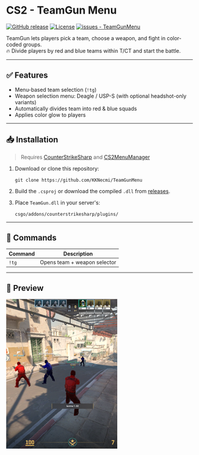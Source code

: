 # CS2 - TeamGun Menu

[![GitHub release](https://img.shields.io/github/release/KKNecmi/TeamGunMenu?include_prereleases=&sort=semver&color=blue)](https://github.com/KKNecmi/TeamGunMenu/releases/)
[![License](https://img.shields.io/badge/License-GPLv3-blue)](#license)
[![issues - TeamGunMenu](https://img.shields.io/github/issues/KKNecmi/TeamGunMenu?color=darkgreen)](https://github.com/KKNecmi/TeamGunMenu/issues)

TeamGun lets players pick a team, choose a weapon, and fight in color-coded groups.  
🔥 Divide players by red and blue teams within T/CT and start the battle.

---

## ✅ Features
- Menu-based team selection (`!tg`)
- Weapon selection menu: Deagle / USP-S (with optional headshot-only variants)
- Automatically divides team into red & blue squads
- Applies color glow to players

---

## 📥 Installation
> Requires [CounterStrikeSharp](https://github.com/roflmuffin/CounterStrikeSharp) and [CS2MenuManager](https://github.com/schwarper/CS2MenuManager)

1. Download or clone this repository:
    ```
    git clone https://github.com/KKNecmi/TeamGunMenu
    ```

2. Build the `.csproj` or download the compiled `.dll` from [releases](https://github.com/KKNecmi/TeamGunMenu/releases).

3. Place `TeamGun.dll` in your server's:
    ```
    csgo/addons/counterstrikesharp/plugins/
    ```

---

## 💬 Commands

| Command | Description                  |
|---------|------------------------------|
| `!tg`   | Opens team + weapon selector |

---

## 📸 Preview

<p align="left"> <img src="https://github.com/KKNecmi/TeamGunMenu/blob/main/images/screenshot.png" alt="TeamGun Screenshot" width="300"/> </p>
